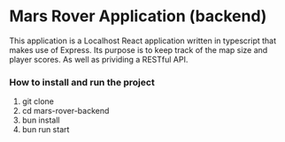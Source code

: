 <h1>Mars Rover Application (backend)</h1>
<p>This application is a Localhost React application written in typescript that makes use of Express. Its purpose is to keep track of the map size and player scores. As well as prividing a RESTful API.</p>
<h3>How to install and run the project</h3>
<ol>
  <li>git clone </li>
  <li>cd mars-rover-backend</li>
  <li>bun install</li>
  <li>bun run start</li>
</ol>
